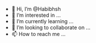 - 👋 Hi, I’m @Habibhsh
- 👀 I’m interested in ...
- 🌱 I’m currently learning ...
- 💞️ I’m looking to collaborate on ...
- 📫 How to reach me ...

<!---
Habibhsh/Habibhsh is a ✨ special ✨ repository because its `README.md` (this file) appears on your GitHub profile.
You can click the Preview link to take a look at your changes.
--->
